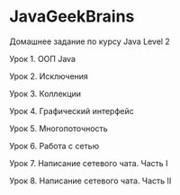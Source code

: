 # JavaGeekBrains
Домашнее задание по курсу Java Level 2

Урок 1. ООП Java

Урок 2. Исключения

Урок 3. Коллекции

Урок 4. Графический интерфейс

Урок 5. Многопоточность

Урок 6. Работа с сетью

Урок 7. Написание сетевого чата. Часть I

Урок 8. Написание сетевого чата. Часть II
